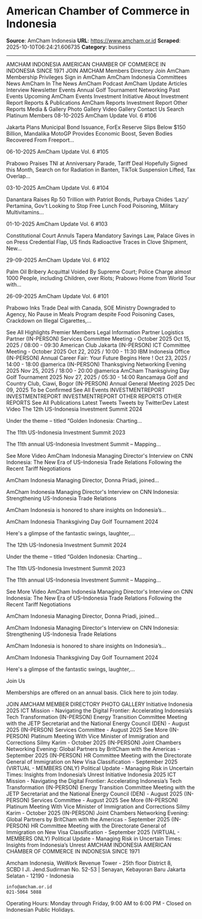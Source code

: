 # American Chamber of Commerce in Indonesia

**Source**: AmCham Indonesia
**URL**: https://www.amcham.or.id
**Scraped**: 2025-10-10T06:24:21.606735
**Category**: business

---

AMCHAM INDONESIA
AMERICAN CHAMBER OF COMMERCE IN INDONESIA
SINCE 1971
JOIN AMCHAM
Members
Directory
Join AmCham
Membership Privileges
Sign in
AmCham
AmCham Indonesia
Committees
News
AmCham In The News
AmCham Podcast
AmCham Update
Articles
Interview
Newsletter
Events
Annual Golf Tournament
Networking
Past Events
Upcoming AmCham Events
Investment Initiative
About
Investment Report
Reports & Publications
AmCham Reports
Investment Report
Other Reports
Media & Gallery
Photo Gallery
Video Gallery
Contact Us
Search
Platinum Members
08-10-2025
AmCham Update Vol. 6 #106

Jakarta Plans Municipal Bond Issuance, ForEx Reserve Slips Below $150 Billion, Mandalika MotoGP Provides Economic Boost, Seven Bodies Recovered From Freeport...

06-10-2025
AmCham Update Vol. 6 #105

Prabowo Praises TNI at Anniversary Parade, Tariff Deal Hopefully Signed this Month, Search on for Radiation in Banten, TikTok Suspension Lifted, Tax Overlap...

03-10-2025
AmCham Update Vol. 6 #104

Danantara Raises Rp 50 Trillion with Patriot Bonds, Purbaya Chides ‘Lazy’ Pertamina, Gov’t Looking to Stop Free Lunch Food Poisoning, Military Multivitamins...

01-10-2025
AmCham Update Vol. 6 #103

Constitutional Court Annuls Tapera Mandatory Savings Law, Palace Gives in on Press Credential Flap, US finds Radioactive Traces in Clove Shipment, New...

29-09-2025
AmCham Update Vol. 6 #102

Palm Oil Bribery Acquittal Voided By Supreme Court; Police Charge almost 1000 People, including Children, over Riots; Prabowo Home from World Tour with...

26-09-2025
AmCham Update Vol. 6 #101

Prabowo Inks Trade Deal with Canada, SOE Ministry Downgraded to Agency, No Pause in Meals Program despite Food Poisoning Cases, Crackdown on Illegal Cigarettes,...

See All Highlights
Premier Members
Legal Information Partner
Logistics Partner
(IN-PERSON) Services Committee Meeting - October 2025
	Oct 15, 2025 / 08:00 - 09:30
	American Club Jakarta
(IN-PERSON) ICT Committee Meeting - October 2025
	Oct 22, 2025 / 10:00 - 11:30
	IBM Indonesia Office
(IN-PERSON) Annual Career Fair: Your Future Begins Here !
	Oct 23, 2025 / 14:00 - 18:00
	@america
(IN-PERSON) Thanksgiving Networking Evening 2025
	Nov 25, 2025 / 18:00 - 20:00
	@america
AmCham Thanksgiving Day Golf Tournament 2025
	Nov 27, 2025 / 05:30 - 14:00
	Rancamaya Golf and Country Club, Ciawi, Bogor
(IN-PERSON) Annual General Meeting 2025
	Dec 09, 2025
	To be Confirmed
See All Events
INVESTMENTREPORT
INVESTMENTREPORT
INVESTMENTREPORT
OTHER REPORTS
OTHER REPORTS
See All Publications
Latest Tweets
Tweets by TwitterDev
Latest Video
The 12th US-Indonesia Investment Summit 2024

Under the theme – titled “Golden Indonesia: Charting...

The 11th US-Indonesia Investment Summit 2023

The 11th annual US-Indonesia Investment Summit – Mapping...

See More Video
AmCham Indonesia Managing Director's Interview on CNN Indonesia: The New Era of US–Indonesia Trade Relations Following the Recent Tariff Negotiations

AmCham Indonesia Managing Director, Donna Priadi, joined...

AmCham Indonesia Managing Director's Interview on CNN Indonesia: Strengthening US-Indonesia Trade Relations

AmCham Indonesia is honored to share insights on Indonesia’s...

AmCham Indonesia Thanksgiving Day Golf Tournament 2024

Here's a glimpse of the fantastic swings, laughter,...

The 12th US-Indonesia Investment Summit 2024

Under the theme – titled “Golden Indonesia: Charting...

The 11th US-Indonesia Investment Summit 2023

The 11th annual US-Indonesia Investment Summit – Mapping...

See More Video
AmCham Indonesia Managing Director's Interview on CNN Indonesia: The New Era of US–Indonesia Trade Relations Following the Recent Tariff Negotiations

AmCham Indonesia Managing Director, Donna Priadi, joined...

AmCham Indonesia Managing Director's Interview on CNN Indonesia: Strengthening US-Indonesia Trade Relations

AmCham Indonesia is honored to share insights on Indonesia’s...

AmCham Indonesia Thanksgiving Day Golf Tournament 2024

Here's a glimpse of the fantastic swings, laughter,...

Join Us

Memberships are offered on an annual basis. Click here to join today.

JOIN AMCHAM
MEMBER DIRECTORY
PHOTO GALLERY
Initiative Indonesia 2025 ICT Mission - Navigating the Digital Frontier: Accelerating Indonesia’s Tech Transformation
(IN-PERSON) Energy Transition Committee Meeting with the JETP Secretariat and the National Energy Council (DEN) - August 2025
(IN-PERSON) Services Committee - August 2025
See More
(IN-PERSON) Platinum Meeting With Vice Minister of Immigration and Corrections Silmy Karim - October 2025
(IN-PERSON) Joint Chambers Networking Evening: Global Partners by BritCham with the Americas - September 2025
(IN-PERSON) HR Committee Meeting with the Directorate General of Immigration on New Visa Classification - September 2025
(VIRTUAL - MEMBERS ONLY) Political Update - Managing Risk in Uncertain Times: Insights from Indonesia’s Unrest
Initiative Indonesia 2025 ICT Mission - Navigating the Digital Frontier: Accelerating Indonesia’s Tech Transformation
(IN-PERSON) Energy Transition Committee Meeting with the JETP Secretariat and the National Energy Council (DEN) - August 2025
(IN-PERSON) Services Committee - August 2025
See More
(IN-PERSON) Platinum Meeting With Vice Minister of Immigration and Corrections Silmy Karim - October 2025
(IN-PERSON) Joint Chambers Networking Evening: Global Partners by BritCham with the Americas - September 2025
(IN-PERSON) HR Committee Meeting with the Directorate General of Immigration on New Visa Classification - September 2025
(VIRTUAL - MEMBERS ONLY) Political Update - Managing Risk in Uncertain Times: Insights from Indonesia’s Unrest
AMCHAM INDONESIA
AMERICAN CHAMBER OF COMMERCE IN INDONESIA
SINCE 1971
	

Amcham Indonesia, WeWork Revenue Tower - 25th floor
District 8, SCBD I Jl. Jend.Sudirman No. 52-53 | Senayan, Kebayoran Baru
Jakarta Selatan - 12190 - Indonesia

	info@amcham.or.id
	021-5064 5088
   

Operating Hours: Monday through Friday, 9:00 AM to 6:00 PM - Closed on Indonesian Public Holidays.
